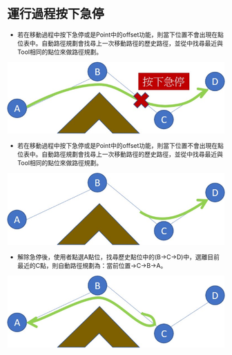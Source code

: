 # 運行過程按下急停

* 若在移動過程中按下急停或是Point中的offset功能，則當下位置不會出現在點位表中。自動路徑規劃會找尋上一次移動路徑的歷史路徑，並從中找尋最近與Tool相同的點位來做路徑規劃。

![&#x8DEF;&#x5F91;&#x898F;&#x5283;&#x904B;&#x884C;&#x904E;&#x7A0B;&#x6025;&#x505C;](../../.gitbook/assets/lu-jing-gui-hua-ji-ting-1.jpg)

* 若在移動過程中按下急停或是Point中的offset功能，則當下位置不會出現在點位表中。自動路徑規劃會找尋上一次移動路徑的歷史路徑，並從中找尋最近與Tool相同的點位來做路徑規劃。

![&#x9078;&#x64C7;D&#x9EDE;&#x4F4D;&#x7684;&#x81EA;&#x52D5;&#x8DEF;&#x5F91;&#x898F;&#x5283;](../../.gitbook/assets/lu-jing-gui-hua-ji-ting-2%20%281%29.jpg)

* 解除急停後，使用者點選A點位，找尋歷史點位中的\(B-&gt;C-&gt;D\)中，選離目前最近的C點，則自動路徑規劃為：當前位置-&gt;C-&gt;B-&gt;A。

![&#x9078;&#x64C7;A&#x9EDE;&#x4F4D;&#x7684;&#x81EA;&#x52D5;&#x8DEF;&#x5F91;&#x898F;&#x5283;](../../.gitbook/assets/lu-jing-gui-hua-ji-ting-3%20%281%29.jpg)

